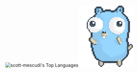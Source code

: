 ![scott-mescudi's Top Languages](https://github-readme-stats.vercel.app/api/top-langs/?username=scott-mescudi&theme=vision-friendly-dark&show_icons=true&hide_border=true&layout=compact)![Demo](./dancing-gopher.gif) 

